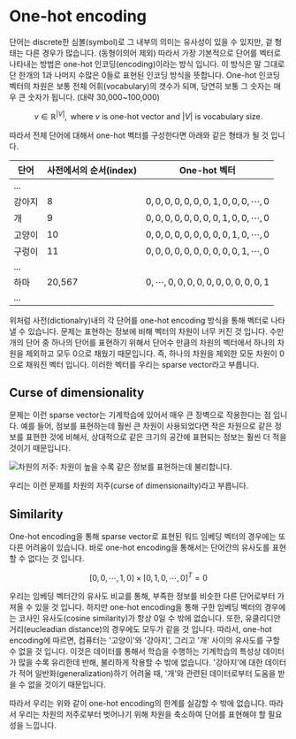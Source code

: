 # One-hot encoding

단어는 discrete한 심볼(symbol)로 그 내부의 의미는 유사성이 있을 수 있지만, 겉 형태는 다른 경우가 많습니다. (동형이의어 제외) 따라서 가장 기본적으로 단어를 벡터로 나타내는 방법은 one-hot 인코딩(encoding)이라는 방식 입니다. 이 방식은 말 그대로 단 한개의 1과 나머지 수많은 0들로 표현된 인코딩 방식을 뜻합니다. One-hot 인코딩 벡터의 차원은 보통 전체 어휘(vocabulary)의 갯수가 되며, 당연히 보통 그 숫자는 매우 큰 숫자가 됩니다. (대략 30,000~100,000)

$$
v\in\mathbb{R}^{|V|},\text{ where }v\text{ is one-hot vector and }|V|\text{ is vocabulary size.}
$$

따라서 전체 단어에 대해서 one-hot 벡터를 구성한다면 아래와 같은 형태가 될 것 입니다.

|단어|사전에서의 순서(index)|One-hot 벡터|
|-|-|-|
|...|||
|강아지|8|$0,0,0,0,0,0,0,1,0,0,0,\cdots,0$|
|개|9|$0,0,0,0,0,0,0,0,1,0,0,\cdots,0$|
|고양이|10|$0,0,0,0,0,0,0,0,0,1,0,\cdots,0$|
|구렁이|11|$0,0,0,0,0,0,0,0,0,0,1,\cdots,0$|
|...|||
|하마|20,567|$0,\cdots,0,0,0,0,0,0,0,0,0,0,1$|
|...|||

위처럼 사전(dictionalry)내의 각 단어를 one-hot encoding 방식을 통해 벡터로 나타낼 수 있습니다. 문제는 표현하는 정보에 비해 벡터의 차원이 너무 커진 것 입니다. 수만개의 단어 중 하나의 단어를 표현하기 위해서 단어수 만큼의 차원의 벡터에서 하나의 차원을 제외하고 모두 0으로 채웠기 때문입니다. 즉, 하나의 차원을 제외한 모둔 차원이 0으로 채워진 벡터 입니다. 이러한 벡터를 우리는 sparse vector라고 부릅니다.

## Curse of dimensionality

문제는 이런 sparse vector는 기계학습에 있어서 매우 큰 장벽으로 작용한다는 점 입니다. 예를 들어, 점보를 표현하는데 훨씬 큰 차원이 사용되었다면 작은 차원으로 같은 정보를 표현한 것에 비해서, 상대적으로 같은 크기의 공간에 표현되는 정보는 훨씬 더 적을 것이기 때문입니다.

![차원의 저주: 차원이 높을 수록 같은 정보를 표현하는데 불리합니다.](picture)

우리는 이런 문제를 차원의 저주(curse of dimensionailty)라고 부릅니다.

## Similarity

One-hot encoding을 통해 sparse vector로 표현된 워드 임베딩 벡터의 경우에는 또 다른 어려움이 있습니다. 바로 one-hot encoding을 통해서는 단어간의 유사도를 표현할 수 없다는 것 입니다. 

$$
[0,0,\cdots,1,0]\times[0,1,0,\cdots,0]^T=0
$$

우리는 임베딩 벡터간의 유사도 비교를 통해, 부족한 정보를 비슷한 다른 단어로부터 가져올 수 있을 것 입니다. 하지만 one-hot encoding을 통해 구한 임베딩 벡터의 경우에는 코사인 유사도(cosine similarity)가 항상 0일 수 밖에 없습니다. 또한, 유클리디안 거리(eucleadian distance)의 경우에도 모두가 같을 것 입니다. 따라서, one-hot encoding에 따르면, 컴퓨터는 '고양이'와 '강아지', 그리고 '개' 사이의 유사도를 구할 수 없을 것 입니다. 이것은 데이터를 통해서 학습을 수행하는 기계학습의 특성상 데이터가 많을 수록 유리한데 반해, 불리하게 작용할 수 밖에 없습니다. '강아지'에 대한 데이터가 적어 일반화(generalization)하기 어려울 때, '개'와 관련된 데이터로부터 도움을 받을 수 없을 것이기 때문입니다.

따라서 우리는 위와 같이 one-hot encoding의 한계를 실감할 수 밖에 없습니다. 따라서 우리는 차원의 저주로부터 벗어나기 위해 차원을 축소하여 단어를 표현해야 할 필요성을 느낍니다.